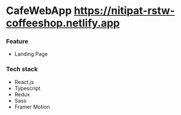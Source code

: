 # CafeWebApp https://nitipat-rstw-coffeeshop.netlify.app

### Feature
- Landing Page

### Tech stack
- React.js
- Typescript
- Redux
- Sass
- Framer Motion
